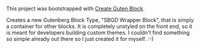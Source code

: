 This project was bootstrapped with [Create Guten Block](https://github.com/ahmadawais/create-guten-block).

Creates a new Gutenberg Block Type, "SBGD Wrapper Block", that is simply a container for other blocks. It is completely unstyled on the front end, so it is meant for developers building custom themes. I couldn't find something so simple already out there so I just created it for myself. :-)